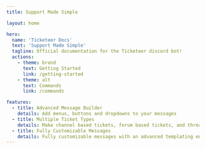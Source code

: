```yaml
---
title: Support Made Simple

layout: home

hero:
  name: 'Ticketeer Docs'
  text: 'Support Made Simple'
  tagline: Official documentation for the Ticketeer discord bot!
  actions:
    - theme: brand
      text: Getting Started
      link: /getting-started
    - theme: alt
      text: Commands
      link: /commands

features:
  - title: Advanced Message Builder
    details: Add menus, buttons and dropdowns to your messages
  - title: Multiple Ticket Types
    details: Make channel based tickets, forum based tickets, and thread based tickets
  - title: Fully Customizable Messages
    details: Fully customizable messages with an advanced templating engine
---
```

